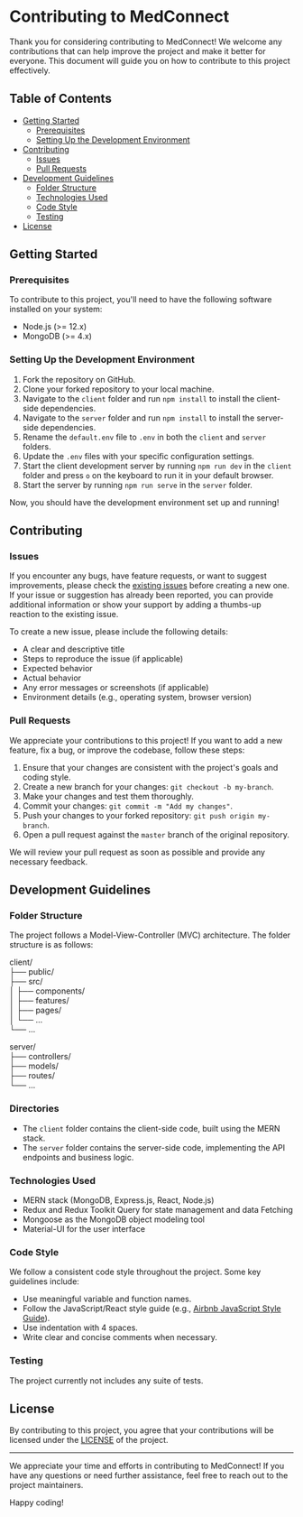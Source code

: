 # Contributing to MedConnect

Thank you for considering contributing to MedConnect! We welcome any contributions that can help improve the project and make it better for everyone. This document will guide you on how to contribute to this project effectively.

## Table of Contents

- [Getting Started](#getting-started)
  - [Prerequisites](#prerequisites)
  - [Setting Up the Development Environment](#setting-up-the-development-environment)
- [Contributing](#contributing)
  - [Issues](#issues)
  - [Pull Requests](#pull-requests)
- [Development Guidelines](#development-guidelines)
  - [Folder Structure](#folder-structure)
  - [Technologies Used](#technologies-used)
  - [Code Style](#code-style)
  - [Testing](#testing)
- [License](#license)

## Getting Started

### Prerequisites

To contribute to this project, you'll need to have the following software installed on your system:

- Node.js (>= 12.x)
- MongoDB (>= 4.x)

### Setting Up the Development Environment

1. Fork the repository on GitHub.
2. Clone your forked repository to your local machine.
3. Navigate to the `client` folder and run `npm install` to install the client-side dependencies.
4. Navigate to the `server` folder and run `npm install` to install the server-side dependencies.
5. Rename the `default.env` file to `.env` in both the `client` and `server` folders.
6. Update the `.env` files with your specific configuration settings.
7. Start the client development server by running `npm run dev` in the `client` folder and press `o` on the keyboard to run it in your default browser.
8. Start the server by running `npm run serve` in the `server` folder.

Now, you should have the development environment set up and running!

## Contributing

### Issues

If you encounter any bugs, have feature requests, or want to suggest improvements, please check the [existing issues](https://github.com/sharif-minhaz/mediaid/issues) before creating a new one. If your issue or suggestion has already been reported, you can provide additional information or show your support by adding a thumbs-up reaction to the existing issue.

To create a new issue, please include the following details:

- A clear and descriptive title
- Steps to reproduce the issue (if applicable)
- Expected behavior
- Actual behavior
- Any error messages or screenshots (if applicable)
- Environment details (e.g., operating system, browser version)

### Pull Requests

We appreciate your contributions to this project! If you want to add a new feature, fix a bug, or improve the codebase, follow these steps:

1. Ensure that your changes are consistent with the project's goals and coding style.
2. Create a new branch for your changes: `git checkout -b my-branch`.
3. Make your changes and test them thoroughly.
4. Commit your changes: `git commit -m "Add my changes"`.
5. Push your changes to your forked repository: `git push origin my-branch`.
6. Open a pull request against the `master` branch of the original repository.

We will review your pull request as soon as possible and provide any necessary feedback.

## Development Guidelines

### Folder Structure

The project follows a Model-View-Controller (MVC) architecture. The folder structure is as follows:

client/<br>
├── public/<br>
├── src/<br>
│ ├── components/<br>
│ ├── features/<br>
│ ├── pages/<br>
│ └── ...<br>
└── ...<br>

server/<br>
├── controllers/<br>
├── models/<br>
├── routes/<br>
└── ...<br>

### Directories
- The `client` folder contains the client-side code, built using the MERN stack.
- The `server` folder contains the server-side code, implementing the API endpoints and business logic.

### Technologies Used

- MERN stack (MongoDB, Express.js, React, Node.js)
- Redux and Redux Toolkit Query for state management and data Fetching
- Mongoose as the MongoDB object modeling tool
- Material-UI for the user interface

### Code Style

We follow a consistent code style throughout the project. Some key guidelines include:

- Use meaningful variable and function names.
- Follow the JavaScript/React style guide (e.g., [Airbnb JavaScript Style Guide](https://github.com/airbnb/javascript)).
- Use indentation with 4 spaces.
- Write clear and concise comments when necessary.

### Testing

The project currently not includes any suite of tests.

## License

By contributing to this project, you agree that your contributions will be licensed under the [LICENSE](LICENSE) of the project.

---

We appreciate your time and efforts in contributing to MedConnect! If you have any questions or need further assistance, feel free to reach out to the project maintainers.

Happy coding!
